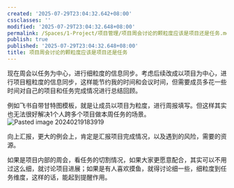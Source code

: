 ```yaml
---
created: '2025-07-29T23:04:32.642+08:00'
cssclasses: ''
modified: '2025-07-29T23:04:32.648+08:00'
permalink: /Spaces/1-Project/项目管理/项目周会讨论的颗粒度应该是项目还是任务.md
publish: true
published: '2025-07-29T23:04:32.648+08:00'
title: 项目周会讨论的颗粒度应该是项目还是任务
---
```

现在周会以任务为中心，进行细粒度的信息同步。考虑后续改成以项目为中心，进行项目粗粒度的信息同步，这样能节约我的时间和会议时间，但需要成员多花一些时间对自己的项目和任务完成情况进行总结回顾。

例如飞书自带甘特图模板，就是让成员以项目为粒度，进行周报填写。但这样其实也无法很好解决1个人跨多个项目做本周任务的场景。
![Pasted image 20240219183919](https://pub-pic.oldwinter.top/2025/06/331335c1495d335b606e2472625c2254.png)


向上汇报，更大的例会上，肯定是汇报项目完成情况，以及遇到的风险，需要的资源。

如果是项目内部的周会，看任务的切割情况，如果大家更愿意配合，其实可以不用过这么细，就讨论项目进展；如果是有人喜欢摸鱼，就得讨论细一些，细粒度到任务维度，这样的话，能起到提醒作用。